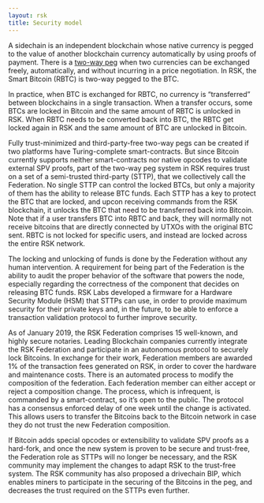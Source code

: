 ```yaml
---
layout: rsk
title: Security model
---
```


A sidechain is an independent blockchain whose native currency is pegged to the value of another blockchain currency automatically by using proofs of payment. There is a [two-way peg](/rsk/architecture/2-way-peg/) when two currencies can be exchanged freely, automatically, and without incurring in a price negotiation. In RSK, the Smart Bitcoin (RBTC) is two-way pegged to the BTC.

In practice, when BTC is exchanged for RBTC, no currency is “transferred” between blockchains in a single transaction. When a transfer occurs, some BTCs are locked in Bitcoin and the same amount of RBTC is unlocked in RSK. When RBTC needs to be converted back into BTC, the RBTC get locked again in RSK and the same amount of BTC are unlocked in Bitcoin.

Fully trust-minimized and third-party-free two-way pegs can be created if two platforms have Turing-complete smart-contracts. But since Bitcoin currently supports neither smart-contracts nor native opcodes to validate external SPV proofs, part of the two-way peg system in RSK requires trust on a set of a semi-trusted third-party (STTP), that we collectively call the Federation. No single STTP can control the locked BTCs, but only a majority of them has the ability to release BTC funds. Each STTP has a key to protect the BTC that are locked, and upcon receiving commands from the RSK blockchain, it unlocks the BTC that need to be transferred back into Bitcoin. Note that if a user transfers BTC into RBTC and back, they will normally not receive bitcoins that are directly connected by UTXOs with the original BTC sent. RBTC is not locked for specific users, and instead are locked across the entire RSK network.

The locking and unlocking of funds is done by the Federation without any human intervention. A requirement for being part of the Federation is the ability to audit the proper behavior of the software that powers the node, especially regarding the correctness of the component that decides on releasing BTC funds. RSK Labs developed a firmware for a Hardware Security Module (HSM) that STTPs can use, in order to provide maximum security for their private keys and, in the future, to be able to enforce a transaction validation protocol to further improve security.

As of January 2019, the RSK Federation comprises 15 well-known, and highly secure notaries. Leading Blockchain companies currently integrate the RSK Federation and participate in an autonomous protocol to securely lock Bitcoins. In exchange for their work, Federation members are awarded 1% of the transaction fees generated on RSK, in order to cover the hardware and maintenance costs. There is an automated process to modify the composition of the federation. Each federation member can either accept or reject a composition change. The process, which is infrequent, is commanded by a smart-contract, so it’s open to the public. The protocol has a consensus enforced delay of one week until the change is activated. This allows users to transfer the Bitcoins back to the Bitcoin network in case they do not trust the new Federation composition.

If Bitcoin adds special opcodes or extensibility to validate SPV proofs as a hard-fork, and once the new system is proven to be secure and trust-free, the Federation role as STTPs will no longer be necessary, and the RSK community may implement the changes to adapt RSK to the trust-free system. The RSK community has also proposed a drivechain BIP, which enables miners to participate in the securing of the Bitcoins in the peg, and decreases the trust required on the STTPs even further.
